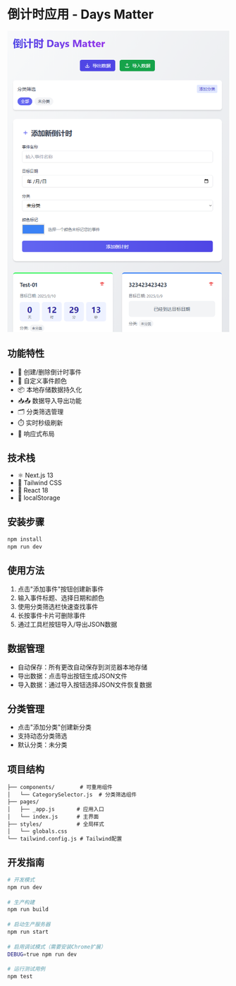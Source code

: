# 倒计时应用 - Days Matter

![应用截图](https://github.com/Qcaid/Countdown/blob/60e8cf1691f2bca41af0ae61ccb79d1f2bb904f5/demo/demoimg.png)

## 功能特性
- 📅 创建/删除倒计时事件
- 🎨 自定义事件颜色
- 📦 本地存储数据持久化
- 📥📤 数据导入导出功能
- 🗂️ 分类筛选管理
- ⏱️ 实时秒级刷新
- 📱 响应式布局

## 技术栈
- ⚛️ Next.js 13
- 🎨 Tailwind CSS
- 🧩 React 18
- 💾 localStorage

## 安装步骤
```bash
npm install
npm run dev
```

## 使用方法
1. 点击"添加事件"按钮创建新事件
2. 输入事件标题、选择日期和颜色
3. 使用分类筛选栏快速查找事件
4. 长按事件卡片可删除事件
5. 通过工具栏按钮导入/导出JSON数据

## 数据管理
- 自动保存：所有更改自动保存到浏览器本地存储
- 导出数据：点击导出按钮生成JSON文件
- 导入数据：通过导入按钮选择JSON文件恢复数据

## 分类管理
- 点击"添加分类"创建新分类
- 支持动态分类筛选
- 默认分类：未分类

## 项目结构
```
├── components/        # 可重用组件
│   └── CategorySelector.js  # 分类筛选组件
├── pages/
│   ├── _app.js       # 应用入口
│   └── index.js      # 主界面
├── styles/           # 全局样式
│   └── globals.css   
└── tailwind.config.js # Tailwind配置
```

## 开发指南
```bash
# 开发模式
npm run dev

# 生产构建
npm run build

# 启动生产服务器
npm run start

# 启用调试模式（需要安装Chrome扩展）
DEBUG=true npm run dev

# 运行测试用例
npm test
```
